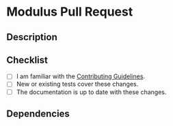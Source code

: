 # Modulus Pull Request

## Description
<!-- Provide a standalone description of changes in this PR. -->
<!-- Reference any issues closed by this PR with "closes #1234". -->
<!-- Note: The pull request title will be included in the CHANGELOG. -->

## Checklist

- [ ] I am familiar with the [Contributing Guidelines](https://github.com/rapidsai/cuspatial/blob/HEAD/CONTRIBUTING.md).
- [ ] New or existing tests cover these changes.
- [ ] The documentation is up to date with these changes.

## Dependencies

<!-- Call out any new dependencies needed if any -->